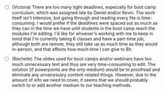 - [ ] (Victoria) There are too many tight deadlines, especially for boot camp curriculum, which was assigned late by Daniel and/or Kevin. The work itself isn't intensive, but going through and reading every file is time-consuming. I would prefer if the deadlines were spaced out as much as they can in the time we have until students in the boot camp reach the modules I'm editing. I'd like for whoever's working with me to keep in mind that I'm currently taking 6 classes and have a part-time job; although both are remote, they still take up as much time as they would in-person, and that affects how much time I can give to Bit.

- [ ] (Rochelle) The slides used for boot camps and/or webinars have too much unnecessary text and thus are very time-consuming to edit. The solution (if powerpoints are the only medium) would be to proofread and eliminate any unnecessary content-related things. However, due to the amount of info we need to cover, it seems that we should probably switch to or add another medium to our teaching methods.
